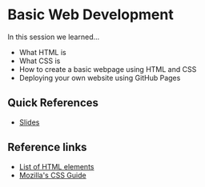 # Basic Web Development

In this session we learned...
- What HTML is
- What CSS is
- How to create a basic webpage using HTML and CSS
- Deploying your own website using GitHub Pages

## Quick References
- [Slides](https://drive.google.com/file/d/0B-jji76G2DOYU1d2QTh0ZHZibUk/view?usp=sharing)

## Reference links
- [List of HTML elements](https://developer.mozilla.org/en-US/docs/Web/HTML/Element)
- [Mozilla's CSS Guide](https://developer.mozilla.org/en-US/docs/Learn/CSS/Introduction_to_CSS)

